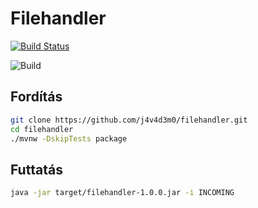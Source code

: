 # Filehandler
[![Build Status](https://travis-ci.com/j4v4d3m0/filehandler.svg?branch=main)](https://travis-ci.com/j4v4d3m0/filehandler)

![Build](https://github.com/j4v4d3m0/filehandler/workflows/Build/badge.svg)
## Fordítás
```bash
git clone https://github.com/j4v4d3m0/filehandler.git
cd filehandler
./mvnw -DskipTests package
```
## Futtatás
```bash
java -jar target/filehandler-1.0.0.jar -i INCOMING
```
